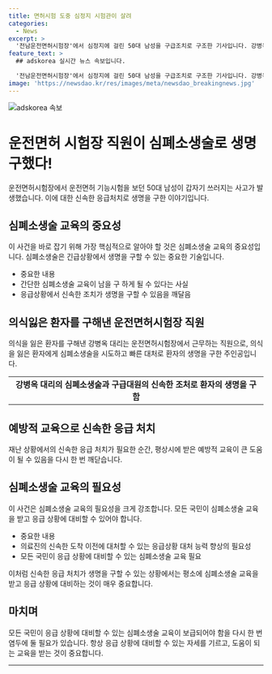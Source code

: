 ```yaml
---
title: 면허시험 도중 심정지 시험관이 살려
categories:
  - News
excerpt: >
  '전남운전면허시험장'에서 심정지에 걸린 50대 남성을 구급조치로 구조한 기사입니다. 강병옥 대리가 심폐소생술로 환자를 살린 사건으로, 초중고 교육이 실제 사태에서 큰 효과를 발휘했습니다. 구급대원의 신속한 대응과 강 대리의 응급 처치로 환자는 회복했고, 교육을 통해 실제 위기 상황에서의 중요성을 강조하였습니다. (150자)
feature_text: >
  ## adskorea 실시간 뉴스 속보입니다.

  '전남운전면허시험장'에서 심정지에 걸린 50대 남성을 구급조치로 구조한 기사입니다. 강병옥 대리가 심폐소생술로 환자를 살린 사건으로, 초중고 교육이 실제 사태에서 큰 효과를 발휘했습니다. 구급대원의 신속한 대응과 강 대리의 응급 처치로 환자는 회복했고, 교육을 통해 실제 위기 상황에서의 중요성을 강조하였습니다. (150자)
image: 'https://newsdao.kr/res/images/meta/newsdao_breakingnews.jpg'
---
```


<p><img src="https://newsdao.kr/res/images/meta/newsdao_breakingnews.jpg" alt="adskorea 속보" /></p>

<h1>운전면허 시험장 직원이 심폐소생술로 생명 구했다!</h1>

<p data-ke-size="size16">운전면허시험장에서 운전면허 기능시험을 보던 50대 남성이 갑자기 쓰러지는 사고가 발생했습니다. 이에 대한 신속한 응급처치로 생명을 구한 이야기입니다.</p>

<h2 data-ke-size="size26">심폐소생술 교육의 중요성</h2>

<p data-ke-size="size16">이 사건을 바로 잡기 위해 가장 핵심적으로 알아야 할 것은 심폐소생술 교육의 중요성입니다. 심폐소생술은 긴급상황에서 생명을 구할 수 있는 중요한 기술입니다.</p>

<ul>
  <li>중요한 내용</li>
  <li>간단한 심폐소생술 교육이 남을 구 하게 될 수 있다는 사실</li>
  <li>응급상황에서 신속한 조치가 생명을 구할 수 있음을 깨달음</li>
</ul>

<h2 data-ke-size="size26">의식잃은 환자를 구해낸 운전면허시험장 직원</h2>

<p data-ke-size="size16">의식을 잃은 환자를 구해낸 강병옥 대리는 운전면허시험장에서 근무하는 직원으로, 의식을 잃은 환자에게 심폐소생술을 시도하고 빠른 대처로 환자의 생명을 구한 주인공입니다.</p>

<table>
  <tr>
    <td style="text-align: center; height: 17px;"><b>강병옥 대리의 심폐소생술과 구급대원의 신속한 조처로 환자의 생명을 구함</b></td>
  </tr>
</table>

<h2 data-ke-size="size26">예방적 교육으로 신속한 응급 처치</h2>

<p data-ke-size="size16">재난 상황에서의 신속한 응급 처치가 필요한 순간, 평상시에 받은 예방적 교육이 큰 도움이 될 수 있음을 다시 한 번 깨닫습니다.</p>

<h2 data-ke-size="size26">심폐소생술 교육의 필요성</h2>

<p data-ke-size="size16">이 사건은 심폐소생술 교육의 필요성을 크게 강조합니다. 모든 국민이 심폐소생술 교육을 받고 응급 상황에 대비할 수 있어야 합니다.</p>

<ul>
  <li>중요한 내용</li>
  <li>의료진의 신속한 도착 이전에 대처할 수 있는 응급상황 대처 능력 향상의 필요성</li>
  <li>모든 국민이 응급 상황에 대비할 수 있는 심폐소생술 교육 필요</li>
</ul>

<p data-ke-size="size16">이처럼 신속한 응급 처치가 생명을 구할 수 있는 상황에서는 평소에 심폐소생술 교육을 받고 응급 상황에 대비하는 것이 매우 중요합니다.</p>

<h2 data-ke-size="size26">마치며</h2>

<p data-ke-size="size16">모든 국민이 응급 상황에 대비할 수 있는 심폐소생술 교육이 보급되어야 함을 다시 한 번 염두에 둘 필요가 있습니다. 항상 응급 상황에 대비할 수 있는 자세를 기르고, 도움이 되는 교육을 받는 것이 중요합니다.</p>

<hr>

